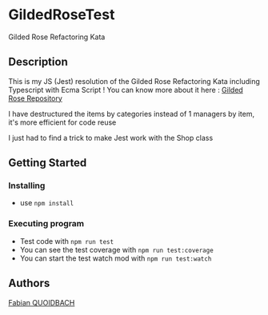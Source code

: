 # GildedRoseTest
Gilded Rose Refactoring Kata

## Description
This is my JS (Jest) resolution of the Gilded Rose Refactoring Kata including Typescript with Ecma Script !
You can know more about it here : [Gilded Rose Repository](https://github.com/emilybache/GildedRose-Refactoring-Kata)

I have destructured the items by categories instead of 1 managers by item, it's more efficient for code reuse

I just had to find a trick to make Jest work with the Shop class

## Getting Started

### Installing

* use `npm install`

### Executing program

* Test code with `npm run test`
* You can see the test coverage with `npm run test:coverage`
* You can start the test watch mod with `npm run test:watch`

## Authors

[Fabian QUOIDBACH](www.linkedin.com/in/fabian-quoidbach)